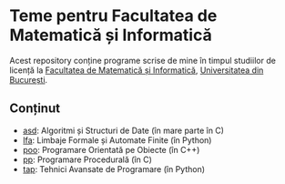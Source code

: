 # Teme pentru Facultatea de Matematică și Informatică

Acest repository conține programe scrise de mine în timpul studiilor de licență
la [Facultatea de Matematică și Informatică](http://fmi.unibuc.ro/ro/),
[Universitatea din București](https://www.unibuc.ro).

## Conținut

- [asd](asd): Algoritmi și Structuri de Date (în mare parte în C)
- [lfa](lfa): Limbaje Formale și Automate Finite (în Python)
- [poo](poo): Programare Orientată pe Obiecte (în C++)
- [pp](pp): Programare Procedurală (în C)
- [tap](tap): Tehnici Avansate de Programare (în Python)
